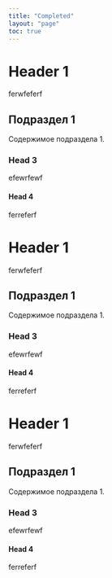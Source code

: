 ```yaml
---
title: "Completed"
layout: "page"
toc: true
---
```



# Header 1

ferwfeferf

## Подраздел 1

Содержимое подраздела 1.

### Head 3

efewrfewf

#### Head 4

ferreferf

# Header 1

ferwfeferf

## Подраздел 1

Содержимое подраздела 1.

### Head 3

efewrfewf

#### Head 4

ferreferf

# Header 1

ferwfeferf

## Подраздел 1

Содержимое подраздела 1.

### Head 3

efewrfewf

#### Head 4

ferreferf

